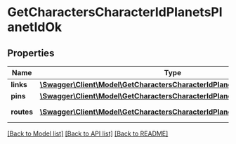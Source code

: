 # GetCharactersCharacterIdPlanetsPlanetIdOk

## Properties
Name | Type | Description | Notes
------------ | ------------- | ------------- | -------------
**links** | [**\Swagger\Client\Model\GetCharactersCharacterIdPlanetsPlanetIdOkLinks[]**](GetCharactersCharacterIdPlanetsPlanetIdOkLinks.md) | links array | 
**pins** | [**\Swagger\Client\Model\GetCharactersCharacterIdPlanetsPlanetIdOkPins[]**](GetCharactersCharacterIdPlanetsPlanetIdOkPins.md) | pins array | 
**routes** | [**\Swagger\Client\Model\GetCharactersCharacterIdPlanetsPlanetIdOkRoutes[]**](GetCharactersCharacterIdPlanetsPlanetIdOkRoutes.md) | routes array | 

[[Back to Model list]](../README.md#documentation-for-models) [[Back to API list]](../README.md#documentation-for-api-endpoints) [[Back to README]](../README.md)


